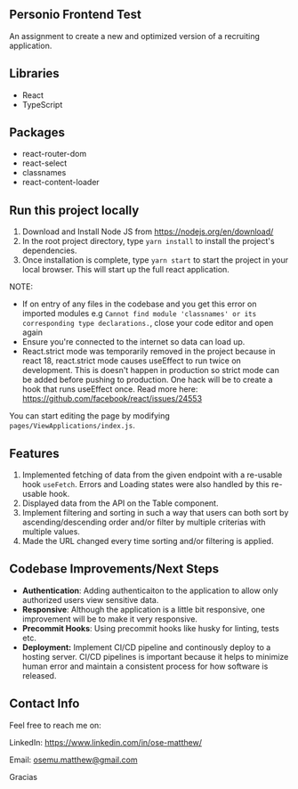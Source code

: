 ## Personio Frontend Test

An assignment to create a new and optimized version of a recruiting application.

## Libraries

- React
- TypeScript

## Packages

- react-router-dom
- react-select
- classnames
- react-content-loader

## Run this project locally

1. Download and Install Node JS from https://nodejs.org/en/download/
2. In the root project directory, type `yarn install` to install the project's dependencies.
3. Once installation is complete, type `yarn start` to start the project in your local browser. This will start up the full react application.

NOTE:
- If on entry of any files in the codebase and you get this error on imported modules e.g `Cannot find module 'classnames' or its corresponding type declarations.`, close your code editor and open again
- Ensure you're connected to the internet so data can load up.
- React.strict mode was temporarily removed in the project because in react 18, react.strict mode causes useEffect to run twice on development. This is doesn't happen in production so strict mode can be added before pushing to production. One hack will be to create a hook that runs useEffect once. Read more here: https://github.com/facebook/react/issues/24553 

You can start editing the page by modifying `pages/ViewApplications/index.js`.

## Features

1. Implemented fetching of data from the given endpoint with a re-usable hook `useFetch`. Errors and Loading states were also handled by this re-usable hook.
2. Displayed data from the API on the Table component.
3. Implement filtering and sorting in such a way that users can both sort by ascending/descending order and/or filter by multiple criterias with multiple values.
4. Made the URL changed every time sorting and/or filtering is applied.
## Codebase Improvements/Next Steps

- **Authentication**: Adding authenticaiton to the application to allow only authorized users view sensitive data.
- **Responsive**: Although the application is a little bit responsive, one improvement will be to make it very responsive.
- **Precommit Hooks**: Using precommit hooks like husky for linting, tests etc.
- **Deployment:** Implement CI/CD pipeline and continously deploy to a hosting server. CI/CD pipelines is important because it helps to minimize human error and maintain a consistent process for how software is released.

## Contact Info

Feel free to reach me on:

LinkedIn: https://www.linkedin.com/in/ose-matthew/

Email: osemu.matthew@gmail.com

Gracias
